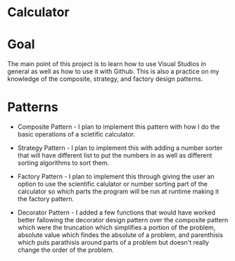 # Calculator

# Goal
The main point of this project is to learn how to use Visual Studios in general as well as how to use it with Github. This is also a practice on my knowledge of the composite, strategy, and factory design patterns.

# Patterns
- Composite Pattern - I plan to implement this pattern with how I do the basic operations of a scietific calculator.

- Strategy Pattern - I plan  to implement this with adding a number sorter that will have different list to put the numbers in as well as different sorting algorithms to sort them.

- Factory Pattern - I plan to implement this through giving the user an option to use the scientific calulator or number sorting part of the calculator so which parts the program will be run at runtime making it the factory pattern.

- Decorator Pattern - I added a few functions that would have worked better fallowing the decorator design pattern over the composite pattern which were the truncation which simplifies a portion of the problem, absolute value which findes the absolute of a problem, and parenthisis which puts parathisis around parts of a problem but doesn't really change the order of the problem.
